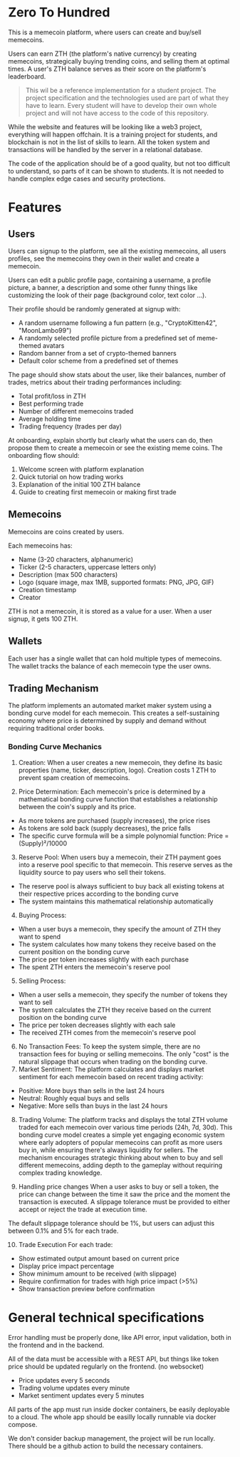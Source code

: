 # Zero To Hundred

This is a memecoin platform, where users can create and buy/sell memecoins.
 
Users can earn ZTH (the platform's native currency) by creating memecoins, strategically buying trending coins, and selling them at optimal times. A user's ZTH balance serves as their score on the platform's leaderboard.

> This wil be a reference implementation for a student project. The project specification and the technologies used are part of what they have to learn. Every student will have to develop their own whole project and will not have access to the code of this repository.

While the website and features will be looking like a web3 project, everything will happen offchain. It is a training project for students, and blockchain is not in the list of skills to learn. 
All the token system and transactions will be handled by the server in a relational database. 

The code of the application should be of a good quality, but not too difficult to understand, so parts of it can be shown to students. 
It is not needed to handle complex edge cases and security protections. 

# Features

## Users

Users can signup to the platform, see all the existing memecoins, all users profiles, see the memecoins they own in their wallet and create a memecoin.

Users can edit a public profile page, containing a username, a profile picture, a banner, a description and some other funny things like customizing the look of their page (background color, text color ...). 

Their profile should be randomly generated at signup with:
- A random username following a fun pattern (e.g., "CryptoKitten42", "MoonLambo99")
- A randomly selected profile picture from a predefined set of meme-themed avatars
- Random banner from a set of crypto-themed banners
- Default color scheme from a predefined set of themes

The page should show stats about the user, like their balances, number of trades, metrics about their trading performances including:
- Total profit/loss in ZTH
- Best performing trade
- Number of different memecoins traded
- Average holding time
- Trading frequency (trades per day)

At onboarding, explain shortly but clearly what the users can do, then propose them to create a memecoin or see the existing meme coins. The onboarding flow should:
1. Welcome screen with platform explanation
2. Quick tutorial on how trading works
3. Explanation of the initial 100 ZTH balance
4. Guide to creating first memecoin or making first trade

## Memecoins

Memecoins are coins created by users. 

Each memecoins has:
- Name (3-20 characters, alphanumeric)
- Ticker (2-5 characters, uppercase letters only)
- Description (max 500 characters)
- Logo (square image, max 1MB, supported formats: PNG, JPG, GIF)
- Creation timestamp
- Creator

ZTH is not a memecoin, it is stored as a value for a user. 
When a user signup, it gets 100 ZTH.

## Wallets

Each user has a single wallet that can hold multiple types of memecoins. The wallet tracks the balance of each memecoin type the user owns.

## Trading Mechanism

The platform implements an automated market maker system using a bonding curve model for each memecoin. This creates a self-sustaining economy where price is determined by supply and demand without requiring traditional order books.

### Bonding Curve Mechanics
1. Creation: When a user creates a new memecoin, they define its basic properties (name, ticker, description, logo). Creation costs 1 ZTH to prevent spam creation of memecoins.

2. Price Determination: Each memecoin's price is determined by a mathematical bonding curve function that establishes a relationship between the coin's supply and its price.
- As more tokens are purchased (supply increases), the price rises
- As tokens are sold back (supply decreases), the price falls
- The specific curve formula will be a simple polynomial function: Price = (Supply)²/10000

3. Reserve Pool: When users buy a memecoin, their ZTH payment goes into a reserve pool specific to that memecoin. This reserve serves as the liquidity source to pay users who sell their tokens.
- The reserve pool is always sufficient to buy back all existing tokens at their respective prices according to the bonding curve
- The system maintains this mathematical relationship automatically

4. Buying Process:
- When a user buys a memecoin, they specify the amount of ZTH they want to spend
- The system calculates how many tokens they receive based on the current position on the bonding curve
- The price per token increases slightly with each purchase
- The spent ZTH enters the memecoin's reserve pool

5. Selling Process:
- When a user sells a memecoin, they specify the number of tokens they want to sell
- The system calculates the ZTH they receive based on the current position on the bonding curve
- The price per token decreases slightly with each sale
- The received ZTH comes from the memecoin's reserve pool

6. No Transaction Fees: To keep the system simple, there are no transaction fees for buying or selling memecoins. The only "cost" is the natural slippage that occurs when trading on the bonding curve.
7. Market Sentiment: The platform calculates and displays market sentiment for each memecoin based on recent trading activity:
- Positive: More buys than sells in the last 24 hours
- Neutral: Roughly equal buys and sells
- Negative: More sells than buys in the last 24 hours

8. Trading Volume: The platform tracks and displays the total ZTH volume traded for each memecoin over various time periods (24h, 7d, 30d).
This bonding curve model creates a simple yet engaging economic system where early adopters of popular memecoins can profit as more users buy in, while ensuring there's always liquidity for sellers. The mechanism encourages strategic thinking about when to buy and sell different memecoins, adding depth to the gameplay without requiring complex trading knowledge.

9. Handling price changes
When a user asks to buy or sell a token, the price can change between the time it saw the price and the moment the transaction is executed. A slippage tolerance must be provided to either accept or reject the trade at execution time. 

The default slippage tolerance should be 1%, but users can adjust this between 0.1% and 5% for each trade.

10. Trade Execution
For each trade:
- Show estimated output amount based on current price
- Display price impact percentage
- Show minimum amount to be received (with slippage)
- Require confirmation for trades with high price impact (>5%)
- Show transaction preview before confirmation

# General technical specifications

Error handling must be properly done, like API error, input validation, both in the frontend and in the backend.

All of the data must be accessible with a REST API, but things like token price should be updated regularly on the frontend. (no websocket)
- Price updates every 5 seconds
- Trading volume updates every minute
- Market sentiment updates every 5 minutes

All parts of the app must run inside docker containers, be easily deployable to a cloud.
The whole app should be easilly locally runnable via docker compose. 

We don't consider backup management, the project will be run locally. 
There should be a github action to build the necessary containers. 
